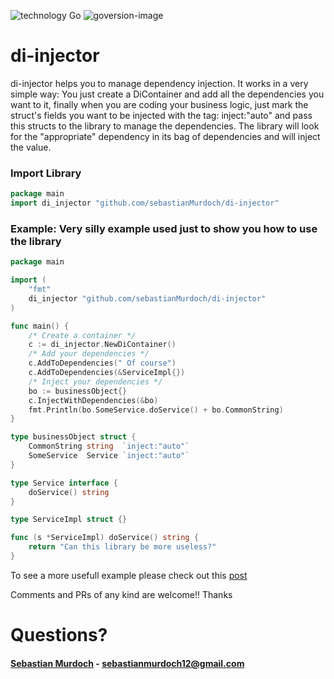 ![technology Go](https://img.shields.io/badge/technology-go-blue.svg)
![goversion-image](https://img.shields.io/badge/Go-1.12+-00ADD8.svg)

# di-injector
di-injector helps you to manage dependency injection.
It works in a very simple way: You just create a DiContainer and add all the dependencies you want to it, finally when 
you are coding your business logic, just mark the struct's fields you want to be injected with the tag: inject:"auto"
and pass this structs to the library to manage the dependencies. The library will look for the "appropriate" dependency
in its bag of dependencies and will inject the value.

### Import Library
```go
package main 
import di_injector "github.com/sebastianMurdoch/di-injector"
```

### Example: Very silly example used just to show you how to use the library
```go
package main

import (
	"fmt"
	di_injector "github.com/sebastianMurdoch/di-injector"
)

func main() {
	/* Create a container */
	c := di_injector.NewDiContainer()
	/* Add your dependencies */
	c.AddToDependencies(" Of course")
	c.AddToDependencies(&ServiceImpl{})
	/* Inject your dependencies */
	bo := businessObject{}
	c.InjectWithDependencies(&bo)
	fmt.Println(bo.SomeService.doService() + bo.CommonString)
}

type businessObject struct {
	CommonString string  `inject:"auto"`
	SomeService  Service `inject:"auto"`
}

type Service interface {
	doService() string
}

type ServiceImpl struct {}

func (s *ServiceImpl) doService() string {
	return "Can this library be more useless?"
}
```
To see a more usefull example please check out this [post](https://medium.com/@sebastianmurdoch12/building-a-golang-development-framework-for-heroku-with-dependency-injection-2e1d3743779e?sk=64b15f4122699eeb386bee305ed34107)

Comments and PRs of any kind are welcome!! Thanks

# Questions?
#### [Sebastian Murdoch](https://github.com/sebastianMurdoch) - sebastianmurdoch12@gmail.com


